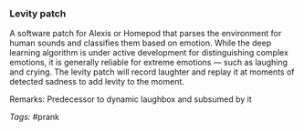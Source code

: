 ### Levity patch

A software patch for Alexis or Homepod that parses the environment for human sounds and classifies them based on emotion. While the deep learning algorithm is under active development for distinguishing complex emotions, it is generally reliable for extreme emotions — such as laughing and crying. The levity patch will record laughter and replay it at moments of detected sadness to add levity to the moment.

Remarks: Predecessor to dynamic laughbox and subsumed by it

_Tags:_ #prank